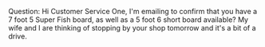 Question:
Hi Customer Service One, I'm emailing to confirm that you have a 7 foot 5 Super Fish board, as well as a 5 foot 6 short board available? My wife and I are thinking of stopping by your shop tomorrow and it's a bit of a drive.
